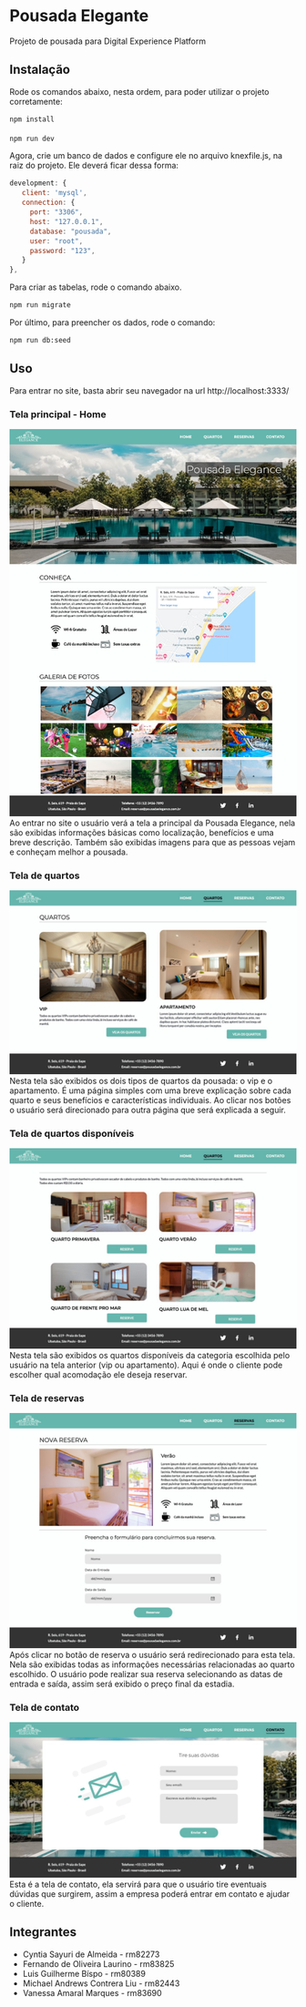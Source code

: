 # Pousada Elegante

Projeto de pousada para Digital Experience Platform 

## Instalação

Rode os comandos abaixo, nesta ordem, para poder utilizar o projeto corretamente:


```bash
npm install

npm run dev
```


Agora, crie um banco de dados e configure ele no arquivo knexfile.js, na raiz do projeto. Ele deverá ficar dessa forma:

```js
development: {
   client: 'mysql',
   connection: {
     port: "3306",
     host: "127.0.0.1",
     database: "pousada",
     user: "root",
     password: "123",
   }
},
```

Para criar as tabelas, rode o comando abaixo.


```bash
npm run migrate
```

Por último, para preencher os dados, rode o comando:
```bash
npm run db:seed

```

## Uso

Para entrar no site, basta abrir seu navegador na url http://localhost:3333/

### Tela principal - Home
![Home](src/public/assets/images/markdown/home.jpeg?raw=true)
Ao entrar no site o usuário verá a tela a principal da Pousada Elegance, nela são exibidas informações básicas como localização,
benefícios e uma breve descrição. Também são exibidas imagens para que as pessoas vejam e conheçam melhor a pousada.

### Tela de quartos
![Tipos](src/public/assets/images/markdown/tipos.jpeg)
Nesta tela são exibidos os dois tipos de quartos da pousada: o vip e o apartamento. É uma página simples com uma breve explicação
sobre cada quarto e seus benefícios e características individuais. Ao clicar nos botões o usuário será direcionado para outra página
que será explicada a seguir.

### Tela de quartos disponíveis
![Quartos](src/public/assets/images/markdown/quartos.jpeg)
Nesta tela são exibidos os quartos disponíveis da categoria escolhida pelo usuário na tela anterior (vip ou apartamento). Aqui é onde
o cliente pode escolher qual acomodação ele deseja reservar.

### Tela de reservas
![Reserva](src/public/assets/images/markdown/reserva.jpeg)
Após clicar no botão de reserva o usuário será redirecionado para esta tela. Nela são exibidas todas as informações necessárias
relacionadas ao quarto escolhido. O usuário pode realizar sua reserva selecionando as datas de entrada e saída, assim será exibido
o preço final da estadia.

### Tela de contato
![Contato](src/public/assets/images/markdown/contato.jpeg)
Esta é a tela de contato, ela servirá para que o usuário tire eventuais dúvidas que surgirem, assim a empresa poderá entrar em
contato e ajudar o cliente.

## Integrantes
- Cyntia Sayuri de Almeida - rm82273
- Fernando de Oliveira Laurino - rm83825
- Luis Guilherme Bíspo - rm80389
- Michael Andrews Contrera Liu - rm82443
- Vanessa Amaral Marques - rm83690
